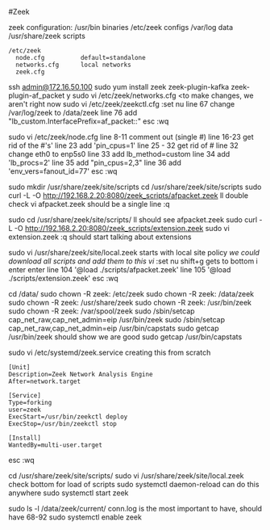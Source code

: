 #Zeek

  zeek configuration:
    /usr/bin            binaries
    /etc/zeek           configs
    /var/log            data
    /usr/share/zeek     scripts

    /etc/zeek
      node.cfg          default=standalone
      networks.cfg      local networks
      zeek.cfg

ssh admin@172.16.50.100
sudo yum install zeek zeek-plugin-kafka zeek-plugin-af_packet
y
  sudo vi /etc/zeek/networks.cfg    <to make changes, we aren't right now
sudo vi /etc/zeek/zeekctl.cfg
  :set nu
  line 67 change /var/log/zeek to /data/zeek
  line 76 add "lb_custom.InterfacePrefix=af_packet::"
  esc
  :wq

sudo vi /etc/zeek/node.cfg
  line 8-11 comment out (single #)
  line 16-23 get rid of the #'s'
  line 23 add 'pin_cpus=1'
  line 25 - 32 get rid of #
  line 32 change eth0 to enp5s0
  line 33 add lb_method=custom
  line 34 add 'lb_procs=2'
  line 35 add "pin_cpus=2,3"
  line 36 add 'env_vers=fanout_id=77'
  esc
  :wq

sudo mkdir /usr/share/zeek/site/scripts
cd /usr/share/zeek/site/scripts
sudo curl -L -O http://192.168.2.20:8080/zeek_scripts/afpacket.zeek
ll   double check
vi afpacket.zeek      should be a single line
:q

sudo cd /usr/share/zeek/site/scripts/
ll        should see afpacket.zeek
sudo curl -L -O http://192.168.2.20:8080/zeek_scripts/extension.zeek
sudo vi extension.zeek
:q    should start talking about extensions

sudo vi /usr/share/zeek/site/local.zeek       starts with local site policy
    *we could download all scripts and add them to this vi*
  :set nu
  shift+g     gets to bottom
  i
  enter enter
  line 104 '@load ./scripts/afpacket.zeek'
  line 105 '@load ./scripts/extension.zeek'
  esc
  :wq

cd /data/
sudo chown -R zeek: /etc/zeek
sudo chown -R zeek: /data/zeek
sudo chown -R zeek: /usr/share/zeek
sudo chown -R zeek: /usr/bin/zeek
sudo chown -R zeek: /var/spool/zeek
sudo /sbin/setcap cap_net_raw,cap_net_admin=eip /usr/bin/zeek
sudo /sbin/setcap cap_net_raw,cap_net_admin=eip /usr/bin/capstats
sudo getcap /usr/bin/zeek       should show we are good
sudo getcap /usr/bin/capstats

sudo vi /etc/systemd/zeek.service       creating this from scratch
  ```
[Unit]
Description=Zeek Network Analysis Engine
After=network.target

[Service]
Type=forking
user=zeek
ExecStart=/usr/bin/zeekctl deploy
ExecStop=/usr/bin/zeekctl stop

[Install]
WantedBy=multi-user.target

  ```
  esc
  :wq

cd /usr/share/zeek/site/scripts/
    sudo vi /usr/share/zeek/site/local.zeek        check bottom for load of scripts
sudo systemctl daemon-reload        can do this anywhere
sudo systemctl start zeek


sudo ls -l /data/zeek/current/      conn.log is the most important to have, should have 68-92
sudo systemctl enable zeek
